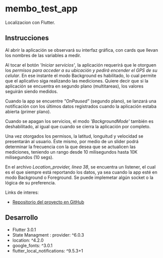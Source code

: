 # membo_test_app

Localizacion con Flutter.

## Instrucciones

Al abrir la aplicación se observará su interfaz gráfica, con cards que llevan los nombres de las variables a medir.

Al tocar el botón *'Iniciar servicios'*, la aplicación requerirá que le otorguen los *permisos para acceder a su ubicación y pedirá encender el GPS de su celular*. En ese instante el modo Background es habilitado, lo cual permite que el aplicativo siga realizando las mediciones. Quiere decir que si la aplicación se encuentra en segundo plano (multitareas), los valores seguirán siendo medidos.

Cuando la app se encuentre *"OnPaused"* (segundo plano), se lanzará una notificación con los últimos datos registrados cuando la aplicación estaba abierta (primer plano).

Cuando se apagan los servicios, el modo *'BackgroundMode'* también es deshabilitado, al igual que cuando se cierra la aplicación por completo.

Una vez otorgados los permisos, la latitud, longuitud y velocidad se presentarán al usuario. Éste mismo, por medio de un slider podrá determinar la frecuencia con la que desea que se actualicen las mediciones, teniendo un rango desde 10 milisegundos hasta 10K milisegundos (10 segs).

En el archivo *Location_provider, linea 38*, se encuentra un listener, el cual es el que siempre está reportando los datos, ya sea cuando la app esté en modo Background o Foreground. Se puede implemetar algún socket o la lógica de su preferencia.

Links de interes:

- [Repositorio del proyecto en GitHub](https://github.com/Jorge-RA/location_membo)

## Desarrollo
- Flutter 3.0.1
- State Managment :  provider: ^6.0.3
- location: ^4.2.0
- google_fonts: ^3.0.1
- flutter_local_notifications: ^9.5.3+1
